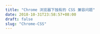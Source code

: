 ```yaml
---
title: "Chrome 浏览器下独有的 CSS 兼容问题"
date: 2018-10-31T23:58:57+08:00
draft: false
slug: "Chrome-CSS"
---
```

